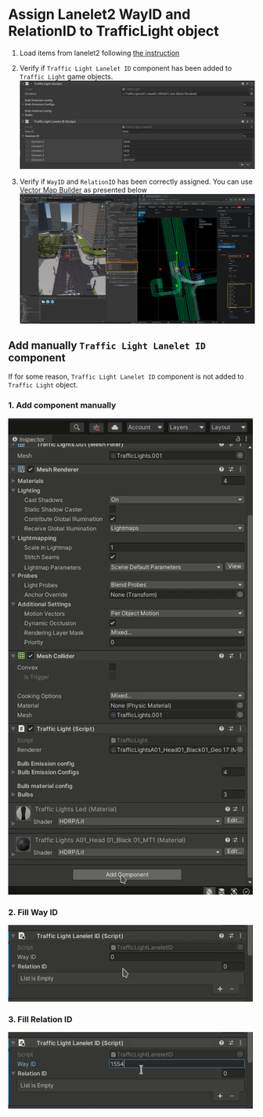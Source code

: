 # Assign Lanelet2 WayID and RelationID to TrafficLight object

1. Load items from lanelet2 following [the instruction](../../../../DeveloperGuide/Tutorials/AddARandomTraffic/LoadItemsFromLanelet/index.md)

2. Verify if `Traffic Light Lanelet ID` component has been added to `Traffic Light` game objects.
![verify traffic light lanelet id](verify_traffic_light_lanelet_id.png)

3. Verify if `WayID` and `RelationID` has been correctly assigned. You can use [Vector Map Builder](https://tools.tier4.jp) as presented below
![verify lanelet ids](verify_lanelet_ids.png)

## Add manually `Traffic Light Lanelet ID` component

If for some reason, `Traffic Light Lanelet ID` component is not added to `Traffic Light` object.

### 1. Add component manually
![add component 1](add_component_1.gif)

### 2. Fill Way ID
![add component 2](add_component_2.gif)

### 3. Fill Relation ID
![add component 3](add_component_3.gif)

